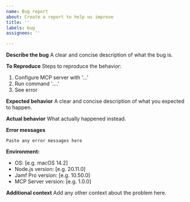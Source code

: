 ```yaml
---
name: Bug report
about: Create a report to help us improve
title: ''
labels: bug
assignees: ''

---
```


**Describe the bug**
A clear and concise description of what the bug is.

**To Reproduce**
Steps to reproduce the behavior:
1. Configure MCP server with '...'
2. Run command '....'
3. See error

**Expected behavior**
A clear and concise description of what you expected to happen.

**Actual behavior**
What actually happened instead.

**Error messages**
```
Paste any error messages here
```

**Environment:**
 - OS: [e.g. macOS 14.2]
 - Node.js version: [e.g. 20.11.0]
 - Jamf Pro version: [e.g. 10.50.0]
 - MCP Server version: [e.g. 1.0.0]

**Additional context**
Add any other context about the problem here.